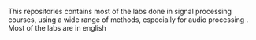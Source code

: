 This repositories contains most of the labs done in signal processing courses, using a wide range of methods, especially for audio processing . 
Most of the labs are in english